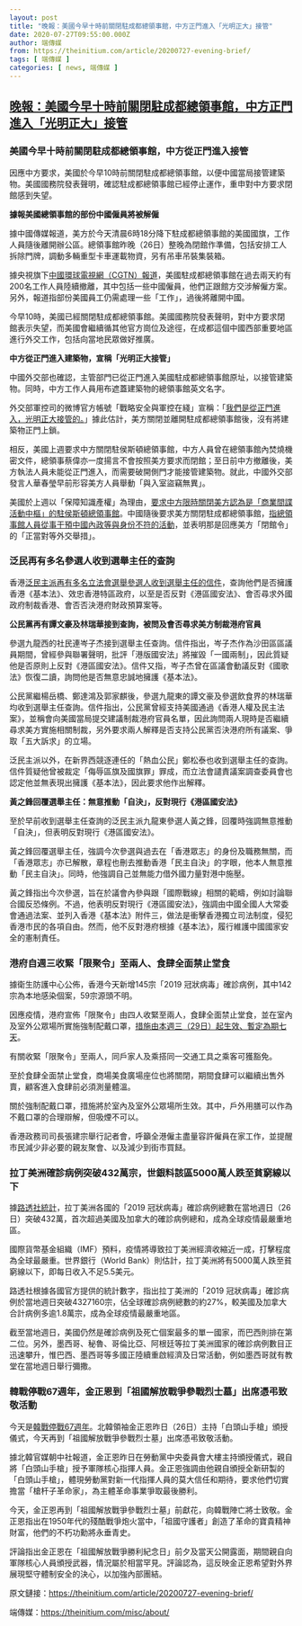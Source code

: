 ```yaml
---
layout: post
title: "晚報：美國今早十時前關閉駐成都總領事館，中方正門進入「光明正大」接管"
date: 2020-07-27T09:55:00.000Z
author: 端傳媒
from: https://theinitium.com/article/20200727-evening-brief/
tags: [ 端傳媒 ]
categories: [ news, 端傳媒 ]
---
```

<!--1595843700000-->
[晚報：美國今早十時前關閉駐成都總領事館，中方正門進入「光明正大」接管](https://theinitium.com/article/20200727-evening-brief/)
------

<div>
<section>  <article><h3>美國今早十時前關閉駐成都總領事館，中方從正門進入接管</h3><p>因應中方要求，美國於今早10時前關閉駐成都總領事館，以便中國當局接管建築物。美國國務院發表聲明，確認駐成都總領事館已經停止運作，重申對中方要求閉館感到失望。</p><p><strong>據報美國總領事館的部份中國僱員將被解僱</strong></p><p>據中國傳媒報道，美方於今天清晨6時18分降下駐成都總領事館的美國國旗，工作人員隨後離開辦公區。總領事館昨晚（26日）整晚為閉館作準備，包括安排工人拆除門牌，調動多輛重型卡車運載物資，另有吊車吊裝集裝箱。</p><p>據央視旗下<a href="https://www.cgtn.com/special/Latest-updates-China-orders-U-S-to-close-consulate-in-Chengdu.html">中國環球電視網（CGTN）報道</a>，美國駐成都總領事館在過去兩天約有200名工作人員陸續撤離，其中包括一些中國僱員，他們正跟館方交涉解僱方案。另外，報道指部份美國員工仍需處理一些「工作」，過後將離開中國。</p><p>今早10時，美國已經關閉駐成都總領事館。美國國務院發表聲明，對中方要求閉館表示失望，而美國會繼續循其他官方崗位及途徑，在成都這個中國西部重要地區進行外交工作，包括向當地民眾做好推廣。</p><p><strong>中方從正門進入建築物，宣稱「光明正大接管」</strong></p><p>中國外交部也確認，主管部門已從正門進入美國駐成都總領事館原址，以接管建築物。同時，中方工作人員用布遮蓋建築物的總領事館英文名字。</p><p>外交部軍控司的微博官方帳號「戰略安全與軍控在綫」宣稱：「<a href="https://weibo.com/5594165638/Jd795pt08?filter=hot&amp;root_comment_id=0&amp;type=comment#_rnd1595833574208">我們是從正門進入，光明正大接管的。</a>」據此估計，美方關閉並離開駐成都總領事館後，沒有將建築物正門上鎖。</p><p>相反，美國上週要求中方關閉駐侯斯頓總領事館，中方人員曾在總領事館內焚燒機密文件，總領事蔡偉亦一度揚言不會按照美方要求而閉館；至日前中方撤離後，美方執法人員未能從正門進入，而需要破開側門才能接管建築物。就此，中國外交部發言人華春瑩早前形容美方人員舉動「與入室盜竊無異」。</p><p>美國於上週以「保障知識產權」為理由，<a href="https://theinitium.com/article/20200722-evening-brief/">要求中方限時關閉美方認為是「商業間諜活動中樞」的駐侯斯頓總領事館</a>。中國隨後要求美方關閉駐成都總領事館，<a href="https://theinitium.com/article/20200724-evening-brief/">指總領事館人員從事干預中國內政等與身份不符的活動</a>，並表明那是回應美方「閉館令」的「正當對等外交舉措」。</p><h3>泛民再有多名參選人收到選舉主任的查詢</h3><p>香港<a href="https://news.now.com/home/local/player?newsId=399487">泛民主派再有多名立法會選舉參選人收到選舉主任的信件</a>，查詢他們是否擁護香港《基本法》、效忠香港特區政府，以至是否反對《港區國安法》、會否尋求外國政府制裁香港、會否否決港府財政預算案等。</p><p><strong>公民黨再有譚文豪及林瑞華接到查詢，被問及會否尋求美方制裁港府官員</strong></p><p>參選九龍西的社民連岑子杰接到選舉主任查詢。信件指出，岑子杰作為沙田區區議員期間，曾經參與聯署聲明，批評「港版國安法」將摧毀「一國兩制」，因此質疑他是否原則上反對《港區國安法》。信件又指，岑子杰曾在區議會動議反對《國歌法》恢復二讀，詢問他是否無意忠誠地擁護《基本法》。</p><p>公民黨繼楊岳橋、鄭達鴻及郭家麒後，參選九龍東的譚文豪及參選飲食界的林瑞華均收到選舉主任查詢。信件指出，公民黨曾經支持美國通過《香港人權及民主法案》，並稱會向美國當局提交建議制裁港府官員名單，因此詢問兩人現時是否繼續尋求美方實施相關制裁，另外要求兩人解釋是否支持公民黨否決港府所有議案、爭取「五大訴求」的立場。</p><p>泛民主派以外，在新界西競逐連任的「熱血公民」鄭松泰也收到選舉主任的查詢。信件質疑他曾被裁定「侮辱區旗及國旗罪」罪成，而立法會譴責議案調查委員會也認定他並無表現出擁護《基本法》，因此要求他作出解釋。</p><p><strong>黃之鋒回覆選舉主任：無意推動「自決」，反對現行《港區國安法》</strong></p><p>至於早前收到選舉主任查詢的泛民主派九龍東參選人黃之鋒，回覆時強調無意推動「自決」，但表明反對現行《港區國安法》。</p><p>黃之鋒回覆選舉主任，強調今次參選與過去在「香港眾志」的身份及職務無關，而「香港眾志」亦已解散，章程也刪去推動香港「民主自決」的字眼，他本人無意推動「民主自決」。同時，他強調自己並無能力借外國力量對港中施壓。</p><p>黃之鋒指出今次參選，旨在於議會內參與跟「國際戰線」相關的範疇，例如討論聯合國反恐條例。不過，他表明反對現行《港區國安法》，強調由中國全國人大常委會通過法案、並列入香港《基本法》附件三，做法是衝擊香港獨立司法制度，侵犯香港市民的各項自由。然而，他不反對港府根據《基本法》，履行維護中國國家安全的憲制責任。</p><h3>港府自週三收緊「限聚令」至兩人、食肆全面禁止堂食</h3><p>據衛生防護中心公佈，香港今天新增145宗「2019 冠狀病毒」確診病例，其中142宗為本地感染個案，59宗源頭不明。</p><p>因應疫情，港府宣佈「限聚令」由四人收緊至兩人，食肆全面禁止堂食，並在室內及室外公眾場所實施強制配戴口罩，<a href="https://news.now.com/home/local/player?newsId=399483">措施由本週三（29日）起生效、暫定為期七天</a>。</p><p>有關收緊「限聚令」至兩人，同戶家人及乘搭同一交通工具之乘客可獲豁免。</p><p>至於食肆全面禁止堂食，商場美食廣場座位也將關閉，期間食肆可以繼續出售外賣，顧客進入食肆前必須測量體溫。</p><p>關於強制配戴口罩，措施將於室內及室外公眾場所生效。其中，戶外用膳可以作為不戴口罩的合理辯解，但吸煙不可以。</p><p>香港政務司司長張建宗舉行記者會，呼籲全港僱主盡量容許僱員在家工作，並提醒市民減少非必要的親友聚會、以及減少到街市買餸。</p><h3>拉丁美洲確診病例突破432萬宗，世銀料該區5000萬人跌至貧窮線以下</h3><p>據<a href="https://www.reuters.com/article/us-health-coronavirus-latin-america/latin-america-leads-world-in-coronavirus-cases-reuters-count-shows-idUSKCN24R0JL">路透社統計</a>，拉丁美洲各國的「2019 冠狀病毒」確診病例總數在當地週日（26日）突破432萬，首次超過美國及加拿大的確診病例總和，成為全球疫情最嚴重地區。</p><p>國際貨幣基金組織（IMF）預料，疫情將導致拉丁美洲經濟收縮近一成，打擊程度為全球最嚴重。世界銀行（World Bank）則估計，拉丁美洲將有5000萬人跌至貧窮線以下，即每日收入不足5.5美元。</p><p>路透社根據各國官方提供的統計數字，指出拉丁美洲的「2019 冠狀病毒」確診病例於當地週日突破4327160宗，佔全球確診病例總數的約27%，較美國及加拿大合計病例多逾1.8萬宗，成為全球疫情最嚴重地區。</p><p>截至當地週日，美國仍然是確診病例及死亡個案最多的單一國家，而巴西則排在第二位。另外，墨西哥、秘魯、哥倫比亞、阿根廷等拉丁美洲國家的確診病例數目正迅速攀升，惟巴西、墨西哥等多國正陸續重啟經濟及日常活動，例如墨西哥就有教堂在當地週日舉行彌撒。</p><h3>韓戰停戰67週年，金正恩到「祖國解放戰爭參戰烈士墓」出席憑弔致敬活動</h3><p>今天是<a href="https://news.now.com/home/international/player?newsId=399451">韓戰停戰67週年</a>。北韓領袖金正恩昨日（26日）主持「白頭山手槍」頒授儀式，今天再到「祖國解放戰爭參戰烈士墓」出席憑弔致敬活動。</p><p>據北韓官媒朝中社報道，金正恩昨日在勞動黨中央委員會大樓主持頒授儀式，親自將「白頭山手槍」授予軍隊核心指揮人員。金正恩強調由他親自頒授全新研製的「白頭山手槍」，體現勞動黨對新一代指揮人員的莫大信任和期待，要求他們切實擔當「槍杆子革命家」，為主體革命事業爭取最後勝利。</p><p>今天，金正恩再到「祖國解放戰爭參戰烈士墓」前獻花，向韓戰陣亡將士致敬。金正恩指出在1950年代的殘酷戰爭炮火當中，「祖國守護者」創造了革命的寶貴精神財富，他們的不朽功勳將永垂青史。</p><p>評論指出金正恩在「祖國解放戰爭勝利紀念日」前夕及當天公開露面，期間親自向軍隊核心人員頒授武器，情況屬於相當罕見。評論認為，這反映金正恩希望對外界展現堅守體制安全的決心，以加強內部團結。</p></article>  <footer>          <p>        <span>原文鏈接：</span><a href="https://theinitium.com/article/20200727-evening-brief/">https://theinitium.com/article/20200727-evening-brief/</a>      </p>      <p>        <span>端傳媒：</span><a href="https://theinitium.com/misc/about/">https://theinitium.com/misc/about/</a>      </p>      </footer></section>
</div>
